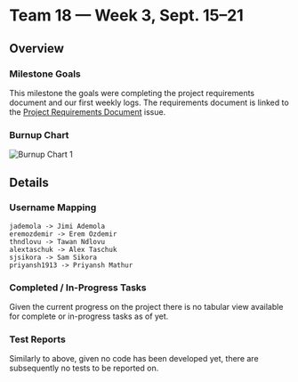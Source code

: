 # Team 18 — Week 3, Sept. 15–21

## Overview

### Milestone Goals
This milestone the goals were completing the project requirements document and our first weekly logs. The requirements document is linked to the [Project Requirements Document](https://github.com/COSC-499-W2025/capstone-project-team-18/issues/2) issue.

### Burnup Chart
![Burnup Chart 1](./log_images/team_log_imgs/burnup_week3.png)

## Details

### Username Mapping

```
jademola -> Jimi Ademola
eremozdemir -> Erem Ozdemir
thndlovu -> Tawan Ndlovu
alextaschuk -> Alex Taschuk
sjsikora -> Sam Sikora
priyansh1913 -> Priyansh Mathur
```

### Completed / In-Progress Tasks
Given the current progress on the project there is no tabular view available for complete or in-progress tasks as of yet.

### Test Reports
Similarly to above, given no code has been developed yet, there are subsequently no tests to be reported on.
